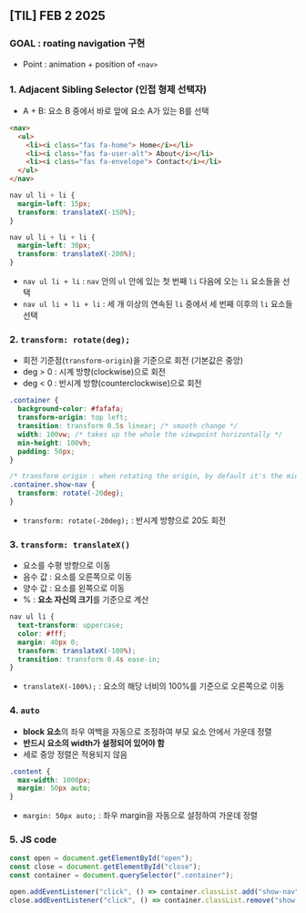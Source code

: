 ## [TIL] FEB 2 2025

### GOAL : roating navigation 구현

- Point : animation + position of `<nav>`

### 1. Adjacent Sibling Selector (인접 형제 선택자)

- A + B: 요소 B 중에서 바로 앞에 요소 A가 있는 B를 선택

```html
<nav>
  <ul>
    <li><i class="fas fa-home"> Home</i></li>
    <li><i class="fas fa-user-alt"> About</i></li>
    <li><i class="fas fa-envelope"> Contact</i></li>
  </ul>
</nav>
```

```css
nav ul li + li {
  margin-left: 15px;
  transform: translateX(-150%);
}

nav ul li + li + li {
  margin-left: 30px;
  transform: translateX(-200%);
}
```

- `nav ul li + li` : `nav` 안의 `ul` 안에 있는 첫 번째 `li` 다음에 오는 `li` 요소들을 선택
- `nav ul li + li + li` : 세 개 이상의 연속된 `li` 중에서 세 번째 이후의 `li` 요소들 선택

### 2. `transform: rotate(deg);`

- 회전 기준점(`transform-origin`)을 기준으로 회전 (기본값은 중앙)
- deg > 0 : 시계 방향(clockwise)으로 회전
- deg < 0 : 반시계 방향(counterclockwise)으로 회전

```css
.container {
  background-color: #fafafa;
  transform-origin: top left;
  transition: transform 0.5s linear; /* smooth change */
  width: 100vw; /* takes up the whole the viewpoint horizontally */
  min-height: 100vh;
  padding: 50px;
}

/* transform origin : when rotating the origin, by default it's the middle */
.container.show-nav {
  transform: rotate(-20deg);
}
```

- `transform: rotate(-20deg);` : 반시계 방향으로 20도 회전

### 3. `transform: translateX()`

- 요소를 수평 방향으로 이동
- 음수 값 : 요소를 오른쪽으로 이동
- 양수 값 : 요소를 왼쪽으로 이동
- % : **요소 자신의 크기**를 기준으로 계산

```css
nav ul li {
  text-transform: uppercase;
  color: #fff;
  margin: 40px 0;
  transform: translateX(-100%);
  transition: transform 0.4s ease-in;
}
```

- `translateX(-100%);` : 요소의 해당 너비의 100%를 기준으로 오른쪽으로 이동

### 4. `auto`

- **block 요소**의 좌우 여백을 자동으로 조정하여 부모 요소 안에서 가운데 정렬
- **반드시 요소의 width가 설정되어 있어야 함**
- 세로 중앙 정렬은 적용되지 않음

```css
.content {
  max-width: 1000px;
  margin: 50px auto;
}
```

- `margin: 50px auto;` : 좌우 margin을 자동으로 설정하여 가운데 정렬

### 5. JS code

```javascript
const open = document.getElementById("open");
const close = document.getElementById("close");
const container = document.querySelector(".container");

open.addEventListener("click", () => container.classList.add("show-nav"));
close.addEventListener("click", () => container.classList.remove("show-nav"));
```
